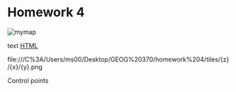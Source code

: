 # Homework 4



![mymap](https://user-images.githubusercontent.com/111314301/189786460-2b86d9bb-be10-41d0-bcd9-07be14c17f9b.png)

text
    <a href="file:///C%3A/Users/ms00/Desktop/GEOG%20370/homework%204/tiles/{z}/{x}/{y}.png
"> HTML </a>


file:///C%3A/Users/ms00/Desktop/GEOG%20370/homework%204/tiles/{z}/{x}/{y}.png

Control points
